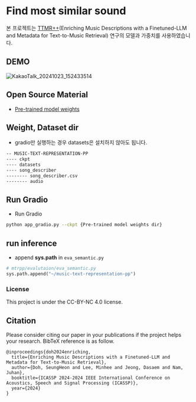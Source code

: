 # Find most similar sound 

본 프로젝트는  [TTMR++](#)(Enriching Music Descriptions with a Finetuned-LLM and Metadata for Text-to-Music Retrieval) 연구의 모델과 가중치를 사용하였습니다.

## DEMO
![KakaoTalk_20241023_152433514](https://github.com/user-attachments/assets/81b4a23d-a859-4cd9-af65-f28066926a26)

## Open Source Material
- [Pre-trained model weights](https://huggingface.co/seungheondoh/ttmr-pp/tree/main) 

## Weight, Dataset dir
* gradio만 실행하는 경우 datasets은 설치하지 않아도 됩니다.

```bash
-- MUSIC-TEXT-REPRESENTATION-PP
---- ckpt
---- datasets
---- song_describer
-------- song_describer.csv
-------- audio
```

## Run Gradio

* Run Gradio
```bash
python app_gradio.py --ckpt {Pre-trained model weights dir}
```


## run inference

* append **sys.path** in `eva_semantic.py`
```python
# mtrpp/evalutaion/eva_semantic.py
sys.path.append("~/music-text-representation-pp")

```

### License
This project is under the CC-BY-NC 4.0 license.

## Citation
Please consider citing our paper in your publications if the project helps your research. BibTeX reference is as follow.

```
@inproceedings{doh2024enriching,
  title={Enriching Music Descriptions with a Finetuned-LLM and Metadata for Text-to-Music Retrieval},
  author={Doh, SeungHeon and Lee, Minhee and Jeong, Dasaem and Nam, Juhan},
  booktitle={ICASSP 2024-2024 IEEE International Conference on Acoustics, Speech and Signal Processing (ICASSP)},
  year={2024}
}
```
